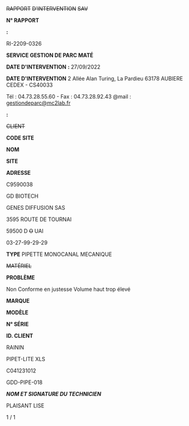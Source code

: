 ~~RAPPORT~~ ~~D'INTERVENTION~~ ~~SAV~~


**N° RAPPORT**


**:**


RI-2209-0326


**SERVICE GESTION DE PARC MATÉ**

**DATE D'INTERVENTION** **:** 27/09/2022


**DATE D'INTERVENTION**
2 Allée Alan Turing, La Pardieu
63178 AUBIERE CEDEX - CS40033

Tél : 04.73.28.55.60 - Fax : 04.73.28.92.43
@mail : gestiondeparc@mc2lab.fr


**:**


~~CLIENT~~


**CODE SITE**

**NOM**

**SITE**

**ADRESSE**


C9590038

GD BIOTECH

GENES DIFFUSION SAS

3595 ROUTE DE TOURNAI

59500 D ~~O~~ UAI

03-27-99-29-29





**TYPE** PIPETTE MONOCANAL MECANIQUE


~~MATÉRIEL~~

**PROBLÈME**

Non Conforme en justesse
Volume haut trop élevé


**MARQUE**

**MODÈLE**

**N° SÉRIE**

**ID. CLIENT**


RAININ

PIPET-LITE XLS

C041231012

GDD-PIPE-018






_**NOM ET SIGNATURE DU TECHNICIEN**_

PLAISANT LISE


1 / 1

